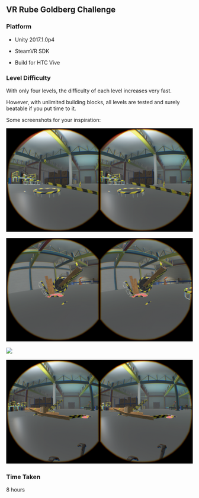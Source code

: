 ## VR Rube Goldberg Challenge 

### Platform

* Unity 2017.1.0p4

* SteamVR SDK

* Build for HTC Vive

### Level Difficulty

With only four levels, the difficulty of each level increases very fast. 

However, with unlimited building blocks, all levels are tested and surely beatable if you put time to it.

Some screenshots for your inspiration:

![](Screenshots/01.png)

![](Screenshots/02.png)

![](Screenshots/03.png)

![](Screenshots/04.png)

### Time Taken

8 hours